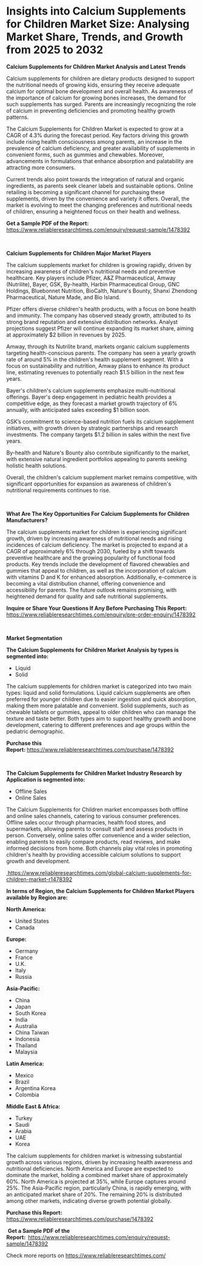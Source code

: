 <p><h1>Insights into Calcium Supplements for Children Market Size: Analysing Market Share, Trends, and Growth from 2025 to 2032</h1></p><p><strong>Calcium Supplements for Children Market Analysis and Latest Trends</strong></p>
<p><p>Calcium supplements for children are dietary products designed to support the nutritional needs of growing kids, ensuring they receive adequate calcium for optimal bone development and overall health. As awareness of the importance of calcium for growing bones increases, the demand for such supplements has surged. Parents are increasingly recognizing the role of calcium in preventing deficiencies and promoting healthy growth patterns.</p><p>The Calcium Supplements for Children Market is expected to grow at a CAGR of 4.3% during the forecast period. Key factors driving this growth include rising health consciousness among parents, an increase in the prevalence of calcium deficiency, and greater availability of supplements in convenient forms, such as gummies and chewables. Moreover, advancements in formulations that enhance absorption and palatability are attracting more consumers.</p><p>Current trends also point towards the integration of natural and organic ingredients, as parents seek cleaner labels and sustainable options. Online retailing is becoming a significant channel for purchasing these supplements, driven by the convenience and variety it offers. Overall, the market is evolving to meet the changing preferences and nutritional needs of children, ensuring a heightened focus on their health and wellness.</p></p>
<p><strong>Get a Sample PDF of the Report:&nbsp;</strong> <a href="https://www.reliableresearchtimes.com/enquiry/request-sample/1478392?utm_campaign=2222&utm_medium=2&utm_source=Github&utm_content=ia&utm_term=23032025&utm_id=calcium-supplements-for-children">https://www.reliableresearchtimes.com/enquiry/request-sample/1478392</a></p>
<p>&nbsp;</p>
<p><strong>Calcium Supplements for Children Major Market Players</strong></p>
<p><p>The calcium supplements market for children is growing rapidly, driven by increasing awareness of children's nutritional needs and preventive healthcare. Key players include Pfizer, A&Z Pharmaceutical, Amway (Nutrilite), Bayer, GSK, By-health, Harbin Pharmaceutical Group, GNC Holdings, Bluebonnet Nutrition, BioCalth, Nature's Bounty, Shanxi Zhendong Pharmaceutical, Nature Made, and Bio Island.</p><p>Pfizer offers diverse children's health products, with a focus on bone health and immunity. The company has observed steady growth, attributed to its strong brand reputation and extensive distribution networks. Analyst projections suggest Pfizer will continue expanding its market share, aiming at approximately $2 billion in revenues by 2025.</p><p>Amway, through its Nutrilite brand, markets organic calcium supplements targeting health-conscious parents. The company has seen a yearly growth rate of around 5% in the children's health supplement segment. With a focus on sustainability and nutrition, Amway plans to enhance its product line, estimating revenues to potentially reach $1.5 billion in the next few years.</p><p>Bayer's children's calcium supplements emphasize multi-nutritional offerings. Bayer's deep engagement in pediatric health provides a competitive edge, as they forecast a market growth trajectory of 6% annually, with anticipated sales exceeding $1 billion soon.</p><p>GSK’s commitment to science-based nutrition fuels its calcium supplement initiatives, with growth driven by strategic partnerships and research investments. The company targets $1.2 billion in sales within the next five years.</p><p>By-health and Nature's Bounty also contribute significantly to the market, with extensive natural ingredient portfolios appealing to parents seeking holistic health solutions.</p><p>Overall, the children's calcium supplement market remains competitive, with significant opportunities for expansion as awareness of children's nutritional requirements continues to rise.</p></p>
<p>&nbsp;</p>
<p><strong>What Are The Key Opportunities For Calcium Supplements for Children Manufacturers?</strong></p>
<p><p>The calcium supplements market for children is experiencing significant growth, driven by increasing awareness of nutritional needs and rising incidences of calcium deficiency. The market is projected to expand at a CAGR of approximately 6% through 2030, fueled by a shift towards preventive healthcare and the growing popularity of functional food products. Key trends include the development of flavored chewables and gummies that appeal to children, as well as the incorporation of calcium with vitamins D and K for enhanced absorption. Additionally, e-commerce is becoming a vital distribution channel, offering convenience and accessibility for parents. The future outlook remains promising, with heightened demand for quality and safe nutritional supplements.</p></p>
<p><strong>Inquire or Share Your Questions If Any Before Purchasing This Report:</strong> <a href="https://www.reliableresearchtimes.com/enquiry/pre-order-enquiry/1478392?utm_campaign=2222&utm_medium=2&utm_source=Github&utm_content=ia&utm_term=23032025&utm_id=calcium-supplements-for-children">https://www.reliableresearchtimes.com/enquiry/pre-order-enquiry/1478392</a></p>
<p>&nbsp;</p>
<p><strong>Market Segmentation</strong></p>
<p><strong>The Calcium Supplements for Children Market Analysis by types is segmented into:</strong></p>
<p><ul><li>Liquid</li><li>Solid</li></ul></p>
<p><p>The calcium supplements for children market is categorized into two main types: liquid and solid formulations. Liquid calcium supplements are often preferred for younger children due to easier ingestion and quick absorption, making them more palatable and convenient. Solid supplements, such as chewable tablets or gummies, appeal to older children who can manage the texture and taste better. Both types aim to support healthy growth and bone development, catering to different preferences and age groups within the pediatric demographic.</p></p>
<p><strong>Purchase this Report:&nbsp;</strong><a href="https://www.reliableresearchtimes.com/purchase/1478392?utm_campaign=2222&utm_medium=2&utm_source=Github&utm_content=ia&utm_term=23032025&utm_id=calcium-supplements-for-children">https://www.reliableresearchtimes.com/purchase/1478392</a></p>
<p>&nbsp;</p>
<p><strong>The Calcium Supplements for Children Market Industry Research by Application is segmented into:</strong></p>
<p><ul><li>Offline Sales</li><li>Online Sales</li></ul></p>
<p><p>The Calcium Supplements for Children market encompasses both offline and online sales channels, catering to various consumer preferences. Offline sales occur through pharmacies, health food stores, and supermarkets, allowing parents to consult staff and assess products in person. Conversely, online sales offer convenience and a wider selection, enabling parents to easily compare products, read reviews, and make informed decisions from home. Both channels play vital roles in promoting children's health by providing accessible calcium solutions to support growth and development.</p></p>
<p><a href="https://www.reliableresearchtimes.com/global-calcium-supplements-for-children-market-r1478392?utm_campaign=2222&utm_medium=2&utm_source=Github&utm_content=ia&utm_term=23032025&utm_id=calcium-supplements-for-children">&nbsp;https://www.reliableresearchtimes.com/global-calcium-supplements-for-children-market-r1478392</a></p>
<p><strong>In terms of Region, the Calcium Supplements for Children Market Players available by Region are:</strong></p>
<p>
    <p> <strong> North America: </strong>
        <ul>
            <li>United States</li>
            <li>Canada</li>
        </ul>
        </p> 
    <p> <strong> Europe: </strong>
        <ul>
            <li>Germany</li>
            <li>France</li>
            <li>U.K.</li>
            <li>Italy</li>
            <li>Russia</li>
        </ul>
        </p> 
    <p> <strong> Asia-Pacific: </strong>
        <ul>
            <li>China</li>
            <li>Japan</li>
            <li>South Korea</li>
            <li>India</li>
            <li>Australia</li>
            <li>China Taiwan</li>
            <li>Indonesia</li>
            <li>Thailand</li>
            <li>Malaysia</li>
        </ul>
        </p> 
    <p> <strong> Latin America: </strong>
        <ul>
            <li>Mexico</li>
            <li>Brazil</li>
            <li>Argentina Korea</li>
            <li>Colombia</li>
        </ul>
        </p> 
    <p> <strong> Middle East & Africa: </strong>
        <ul>
            <li>Turkey</li>
            <li>Saudi</li>
            <li>Arabia</li>
            <li>UAE</li>
            <li>Korea</li>
        </ul>
    </p>
    </p>
<p><p>The calcium supplements for children market is witnessing substantial growth across various regions, driven by increasing health awareness and nutritional deficiencies. North America and Europe are expected to dominate the market, holding a combined market share of approximately 60%. North America is projected at 35%, while Europe captures around 25%. The Asia-Pacific region, particularly China, is rapidly emerging, with an anticipated market share of 20%. The remaining 20% is distributed among other markets, indicating diverse growth potential globally.</p></p>
<p><strong>Purchase this Report: </strong><a href="https://www.reliableresearchtimes.com/purchase/1478392?utm_campaign=2222&utm_medium=2&utm_source=Github&utm_content=ia&utm_term=23032025&utm_id=calcium-supplements-for-children">https://www.reliableresearchtimes.com/purchase/1478392</a></p>
<p>&nbsp;<strong>Get a Sample PDF of the Report:&nbsp;&nbsp;</strong><a href="https://www.reliableresearchtimes.com/enquiry/request-sample/1478392?utm_campaign=2222&utm_medium=2&utm_source=Github&utm_content=ia&utm_term=23032025&utm_id=calcium-supplements-for-children">https://www.reliableresearchtimes.com/enquiry/request-sample/1478392</a></p>
<p><strong></strong></p>
<p>Check more reports on <a href="https://www.reliableresearchtimes.com/?utm_campaign=2222&utm_medium=2&utm_source=Github&utm_content=ia&utm_term=23032025&utm_id=calcium-supplements-for-children">https://www.reliableresearchtimes.com/</a></p>